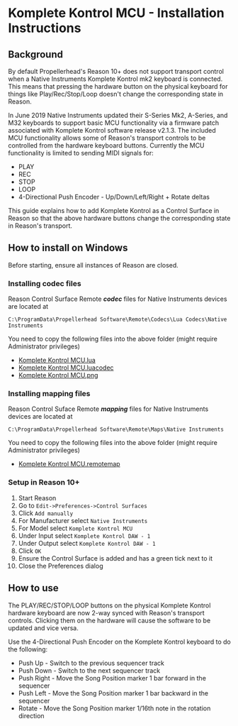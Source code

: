 # Komplete Kontrol MCU - Installation Instructions

## Background

By default Propellerhead's Reason 10+ does not support transport control when a Native Instruments Komplete Kontrol mk2 keyboard is connected. This means that pressing the hardware button on the physical keyboard for things like Play/Rec/Stop/Loop doesn't change the corresponding state in Reason.

In June 2019 Native Instruments updated their S-Series Mk2, A-Series, and M32 keyboards to support basic MCU functionality via a firmware patch associated with Komplete Kontrol software release v2.1.3.  The included MCU functionality allows some of Reason's transport controls to be controlled from the hardware keyboard buttons.  Currently the MCU functionality is limited to sending MIDI signals for:

* PLAY
* REC
* STOP
* LOOP
* 4-Directional Push Encoder - Up/Down/Left/Right + Rotate deltas

This guide explains how to add Komplete Kontrol as a Control Surface in Reason so that the above hardware buttons change the corresponding state in Reason's transport.

## How to install on Windows

Before starting, ensure all instances of Reason are closed.

### Installing codec files

Reason Control Surface Remote _**codec**_ files for Native Instruments devices are located at

```
C:\ProgramData\Propellerhead Software\Remote\Codecs\Lua Codecs\Native Instruments
```

You need to copy the following files into the above folder (might require Administrator privileges)

* [Komplete Kontrol MCU.lua](../Codecs/Lua%20Codecs/Native%20Instruments/Komplete%20Kontrol%20MCU.lua)
* [Komplete Kontrol MCU.luacodec](../Codecs/Lua%20Codecs/Native%20Instruments/Komplete%20Kontrol%20MCU.luacodec)
* [Komplete Kontrol MCU.png](../Codecs/Lua%20Codecs/Native%20Instruments/Komplete%20Kontrol%20MCU.png)


### Installing mapping files

Reason Control Suface Remote _**mapping**_ files for Native Instruments devices are located at

```
C:\ProgramData\Propellerhead Software\Remote\Maps\Native Instruments
```

You need to copy the following files into the above folder (might require Administrator privileges)

* [Komplete Kontrol MCU.remotemap](../Maps/Native%20Instruments/Komplete%20Kontrol%20MCU.remotemap)

### Setup in Reason 10+

1. Start Reason
2. Go to `Edit->Preferences->Control Surfaces`
3. Click `Add manually`
4. For Manufacturer select `Native Instruments`
5. For Model select `Komplete Kontrol MCU`
6. Under Input select `Komplete Kontrol DAW - 1`
7. Under Output select `Komplete Kontrol DAW - 1`
8. Click `OK`
9. Ensure the Control Surface is added and has a green tick next to it
10. Close the Preferences dialog

## How to use

The PLAY/REC/STOP/LOOP buttons on the physical Komplete Kontrol hardware keyboard are now 2-way synced with Reason's transport controls. Clicking them on the hardware will cause the software to be updated and vice versa.

Use the 4-Directional Push Encoder on the Komplete Kontrol keyboard to do the following:

* Push Up - Switch to the previous sequencer track
* Push Down - Switch to the next sequencer track
* Push Right - Move the Song Position marker 1 bar forward in the sequencer
* Push Left - Move the Song Position marker 1 bar backward in the sequencer
* Rotate - Move the Song Position marker 1/16th note in the rotation direction
